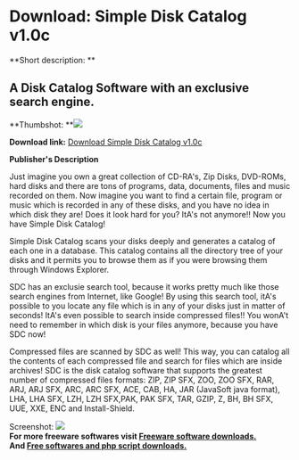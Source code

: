 # Download: Simple Disk Catalog v1.0c

**Short description: **

## A Disk Catalog Software with an exclusive search engine.

  
**Thumbshot: **![](http://www.freewarefiles.com/screenshot/simplediskcat_md.gif)   
  
**Download link:** [Download Simple Disk Catalog v1.0c](http://freesoftwares.boysofts.com/Simple-Disk-Catalog-Vc_program_16983.html)  
  

**Publisher's Description**  
  

Just imagine you own a great collection of CD-RA's, Zip Disks, DVD-ROMs, hard
disks and there are tons of programs, data, documents, files and music
recorded on them. Now imagine you want to find a certain file, program or
music which is recorded in any of these disks, and you have no idea in which
disk they are! Does it look hard for you? ItA's not anymore!! Now you have
Simple Disk Catalog!  
  
Simple Disk Catalog scans your disks deeply and generates a catalog of each
one in a database. This catalog contains all the directory tree of your disks
and it permits you to browse them as if you were browsing them through Windows
Explorer.  
  
SDC has an exclusie search tool, because it works pretty much like those
search engines from Internet, like Google! By using this search tool, itA's
possible to you locate any file which is in any of your disks just in matter
of seconds! ItA's even possible to search inside compressed files!! You wonA't
need to remember in which disk is your files anymore, because you have SDC
now!  
  
Compressed files are scanned by SDC as well! This way, you can catalog all the
contents of each compressed file and search for files which are inside
archives! SDC is the disk catalog software that supports the greatest number
of compressed files formats: ZIP, ZIP SFX, ZOO, ZOO SFX, RAR, ARJ, ARJ SFX,
ARC, ARC SFX, ACE, CAB, HA, JAR (JavaSoft java format), LHA, LHA SFX, LZH, LZH
SFX,PAK, PAK SFX, TAR, GZIP, Z, BH, BH SFX, UUE, XXE, ENC and Install-Shield.

  
  
Screenshot: ![](http://www.freewarefiles.com/screenshot/simplediskcat.gif)  
**For more freeware softwares visit [Freeware software downloads.](http://freesoftwares.boysofts.com/)**   
**And [Free softwares and php script downloads.](http://www.boysofts.com/)**

